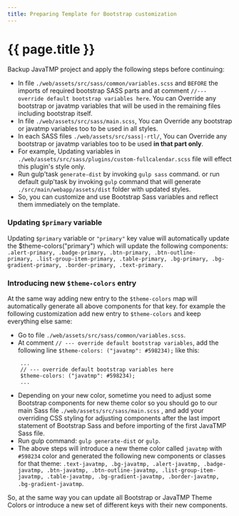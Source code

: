 ```yaml
---
title: Preparing Template for Bootstrap customization
---
```

# {{ page.title }}
Backup JavaTMP project and apply the following steps before continuing:
*   In file `./web/assets/src/sass/common/variables.scss` and `BEFORE` the imports of required bootstrap SASS parts and at
    comment `//--- override default bootstrap variables here`.
    You can Override any bootstrap or javatmp variables that will be used in the remaining files including bootstrap itself.
*   In file `./web/assets/src/sass/main.scss`, You can Override any bootstrap or javatmp variables too to be used in all styles.
*   In each SASS files `./web/assets/src/sass|-rtl/`, You can Override any bootstrap or javatmp variables too to be used **in that part only**.
*   For example, Updating variables in `./web/assets/src/sass/plugins/custom-fullcalendar.scss` file will effect this plugin's style only.
*   Run gulp'task `generate-dist` by invoking `gulp sass` command. or run default gulp'task by invoking `gulp` command
    that will generate `./src/main/webapp/assets/dist` folder with updated styles.
*   So, you can customize and use Bootstrap Sass variables and reflect them immediately on the template.

### Updating `$primary` variable
Updating `$primary` variable or `"primary"` key value will automatically update the $theme-colors("primary")
which will update the following components:
`.alert-primary, .badge-primary, .btn-primary, .btn-outline-primary, .list-group-item-primary,
.table-primary, .bg-primary, .bg-gradient-primary, .border-primary, .text-primary.`

### Introducing new `$theme-colors` entry
At the same way adding new entry to the `$theme-colors` map will automatically generate all above components for that key.
for example the following customization add new entry to `$theme-colors` and keep everything else same:
*   Go to file `./web/assets/src/sass/common/variables.scss`.
*   At comment `// --- override default bootstrap variables`, add the following line
    `$theme-colors: ("javatmp": #598234);` like this:
```
    ...
    // --- override default bootstrap variables here
    $theme-colors: ("javatmp": #598234);
    ...
```
*   Depending on your new color, sometime you need to adjust some Bootstrap components for new theme color so you
    should go to our main Sass file `./web/assets/src/sass/main.scss` , and add your overriding CSS styling for
    adjusting components after the last import statement of Bootstrap Sass and before importing of the first JavaTMP Sass file.
*   Run gulp command: `gulp generate-dist` or `gulp`.
*   The above steps will introduce a new theme color called `javatmp` with `#598234` color and generated
    the following new components or classes for that theme:
    `.text-javatmp, .bg-javatmp, .alert-javatmp, .badge-javatmp, .btn-javatmp, .btn-outline-javatmp,
    .list-group-item-javatmp, .table-javatmp, .bg-gradient-javatmp, .border-javatmp, .bg-gradient-javatmp`.

So, at the same way you can update all Bootstrap or JavaTMP Theme Colors
or introduce a new set of different keys with their new components.

